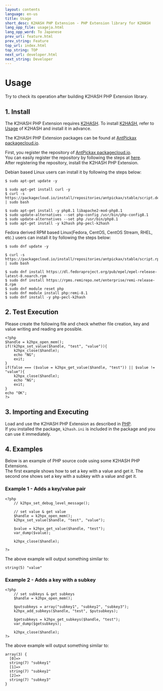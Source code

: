 ```yaml
---
layout: contents
language: en-us
title: Usage
short_desc: K2HASH PHP Extension - PHP Extension library for K2HASH
lang_opp_file: usageja.html
lang_opp_word: To Japanese
prev_url: feature.html
prev_string: Feature
top_url: index.html
top_string: TOP
next_url: developer.html
next_string: Developer
---
```


# Usage
Try to check its operation after building K2HASH PHP Extension library.

## 1. Install
The K2HASH PHP Extension requires [K2HASH](https://k2hash.antpick.ax/index.html).
To install [K2HASH](https://k2hash.antpick.ax/index.html), refer to [Usage](https://k2hash.antpick.ax/usage.html) of K2HASH and install it in advance.

The K2HASH PHP Extension packages can be found at [AntPickax packagecloud.io](https://packagecloud.io/app/antpickax/stable/search?q=pecl-k2hash).  

First, you register the repository of [AntPickax packagecloud.io](https://packagecloud.io/antpickax/stable).  
You can easily register the repository by following the steps at [here](https://packagecloud.io/antpickax/stable/install).  
After registering the repository, install the K2HASH PHP Extension.  

Debian based Linux users can install it by following the steps below:
```
$ sudo apt-get update -y

$ sudo apt-get install curl -y
$ curl -s https://packagecloud.io/install/repositories/antpickax/stable/script.deb.sh | sudo bash

$ sudo apt-get install -y php8.1 libapache2-mod-php8.1
$ sudo update-alternatives --set php-config /usr/bin/php-config8.1
$ sudo update-alternatives --set php /usr/bin/php8.1
$ sudo apt-get install -y k2hash php-pecl-k2hash
```

Fedora derived RPM based Linux(Fedora, CentOS, CentOS Stream, RHEL, etc.) users can install it by following the steps below:
```
$ sudo dnf update -y

$ curl -s https://packagecloud.io/install/repositories/antpickax/stable/script.rpm.sh | sudo bash

$ sudo dnf install https://dl.fedoraproject.org/pub/epel/epel-release-latest-8.noarch.rpm
$ sudo dnf install https://rpms.remirepo.net/enterprise/remi-release-8.rpm
$ sudo dnf module reset php
$ sudo dnf module install php:remi-8.1
$ sudo dnf install -y php-pecl-k2hash
```

## 2. Test Execution
Please create the following file and check whether file creation, key and value writing and reading are possible.
```
<?php
$handle = k2hpx_open_mem();
if(!k2hpx_set_value($handle, "test", "value")){
    k2hpx_close($handle);
    echo "NG";
    exit;
}
if(false === ($value = k2hpx_get_value($handle, "test")) || $value != "value"){
    k2hpx_close($handle);
    echo "NG";
    exit;
}
echo "OK";
?>
```

## 3. Importing and Executing
Load and use the K2HASH PHP Extension as described in [PHP](https://www.php.net/).  
If you installed the package, `k2hash.ini` is included in the package and you can use it immediately.  

## 4. Examples
Below is an example of PHP source code using some K2HASH PHP Extensions.  
The first example shows how to set a key with a value and get it. The second one shows set a key with a subkey with a value and get it. 

### Example 1 - Adds a key/value pair
```
<?php
    // k2hpx_set_debug_level_message();

    // set value & get value
    $handle = k2hpx_open_mem();
    k2hpx_set_value($handle, "test", "value");

    $value = k2hpx_get_value($handle, "test");
    var_dump($value);

    k2hpx_close($handle);

?>
```
The above example will output something similar to:
```
string(5) "value"
```

### Example 2 - Adds a key with a subkey
```
<?php
    // set subkeys & get subkeys
    $handle = k2hpx_open_mem();

    $putsubkeys = array("subkey1", "subkey2", "subkey3");
    k2hpx_add_subkeys($handle, "test", $putsubkeys);

    $getsubkeys = k2hpx_get_subkeys($handle, "test");
    var_dump($getsubkeys);

    k2hpx_close($handle);
?>
```
The above example will output something similar to:
```
array(3) {
  [0]=>
  string(7) "subkey1"
  [1]=>
  string(7) "subkey2"
  [2]=>
  string(7) "subkey3"
}
```
